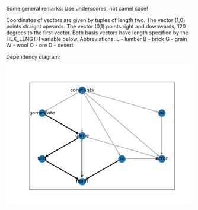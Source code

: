 
Some general remarks:
Use underscores, not camel case!

Coordinates of vectors are given by tuples of length two.
The vector (1,0) points straight upwards.
The vector (0,1) points right and downwards, 120 degrees to the first vector.
Both basis vectors have length specified by the HEX_LENGTH variable below.
Abbreviations:
L - lumber
B - brick
G - grain
W - wool
O - ore
D - desert

Dependency diagram:

![alt-text](/images/graph.png)
